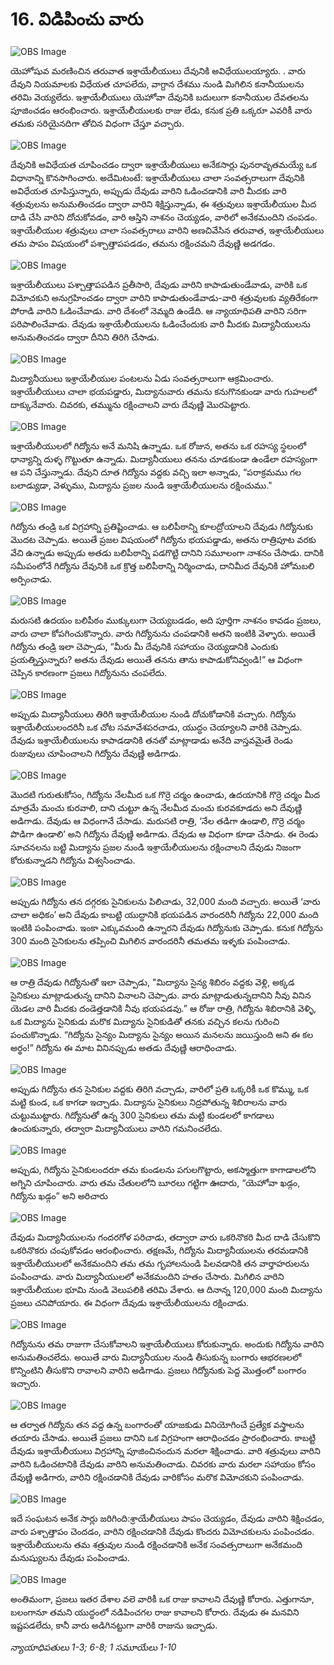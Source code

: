 # 16. విడిపించు వారు

![OBS Image](https://cdn.door43.org/obs/jpg/360px/obs-en-16-01.jpg)

యెహోషువ మరణించిన తరువాత  ఇశ్రాయేలీయులు దేవునికి అవిధేయులయ్యారు. . వారు దేవుని నియమాలకు విధేయత చూపలేదు, వాగ్దాన దేశము నుండి మిగిలిన కనానీయులను తరిమి వెయ్యలేదు. ఇశ్రాయేలీయులు యెహోవా దేవునికి బదులుగా కనానీయుల దేవతలను పూజించడం ఆరంభించారు.  ఇశ్రాయేలీయులకు రాజు లేడు, కనుక ప్రతి ఒక్కరూ ఎవరికీ వారు తమకు సరియైనదిగా తోచిన విధంగా చేస్తూ వచ్చారు. 

![OBS Image](https://cdn.door43.org/obs/jpg/360px/obs-en-16-02.jpg)

దేవునికి అవిధేయత చూపించడం ద్వారా ఇశ్రాయేలీయులు అనేకసార్లు పునరావృతమయ్యే ఒక విధానాన్ని కొనసాగించారు. అదేమిటంటే: ఇశ్రాయేలీయులు చాలా సంవత్సరాలుగా దేవునికి అవిధేయత చూపిస్తున్నారు, అప్పుడు దేవుడు వారిని ఓడించడానికి వారి మీదకు వారి శత్రువులను అనుమతించడం ద్వారా వారిని శిక్షిస్తున్నాడు, ఈ శత్రువులు ఇశ్రాయేలీయుల మీద దాడి చేసి వారిని దోచుకోవడం, వారి ఆస్తిని నాశనం చెయ్యడం, వారిలో అనేకమందిని చంపడం. ఇశ్రాయేలీయుల శత్రువులు చాలా సంవత్సరాలు వారిని అణచివేసిన తరువాత, ఇశ్రాయేలీయులు తమ పాపం విషయంలో పశ్చాత్తాపపడడం, తమను రక్షించమని దేవుణ్ణి అడగడం.

![OBS Image](https://cdn.door43.org/obs/jpg/360px/obs-en-16-03.jpg)

ఇశ్రాయేలీయులు పశ్చాత్తాపపడిన ప్రతీసారి, దేవుడు వారిని కాపాడుతుండేవాడు, వారికి ఒక విమోచకుని అనుగ్రహించడం ద్వారా వారిని కాపాడుతుండేవాడు-వారి శత్రువులకు వ్యతిరేకంగా పోరాడి వారిని ఓడించేవాడు. వారి దేశంలో నెమ్మది ఉండేది. ఆ న్యాయాధిపతి వారిని సరిగా పరిపాలించేవాడు. దేవుడు ఇశ్రాయేలీయులను ఓడించేందుకు వారి మీదకు మిద్యానీయులను అనుమతించడం ద్వారా దీనిని తిరిగి చేసాడు. 

![OBS Image](https://cdn.door43.org/obs/jpg/360px/obs-en-16-04.jpg)

మిద్యానీయులు ఇశ్రాయేలీయుల పంటలను ఏడు సంవత్సరాలుగా ఆక్రమించారు. ఇశ్రాయేలీయులు చాలా భయపడ్డారు, మిద్యానువారు తమను కనుగొనకుండా వారు గుహలలో దాక్కునేవారు. చివరకు, తమ్మును రక్షించాలని వారు దేవుణ్ణి మొరపెట్టారు.

![OBS Image](https://cdn.door43.org/obs/jpg/360px/obs-en-16-05.jpg)

ఇశ్రాయేలీయులలో గిద్యోను అనే మనిషి ఉన్నాడు. ఒక రోజున, అతను ఒక రహస్య స్థలంలో ధాన్యాన్ని దుళ్ళ గొట్టుతూ ఉన్నాడు. మిద్యానీయులు తనను చూడకుండా ఉండేలా రహస్యంగా ఆ పని చేస్తున్నాడు. దేవుని దూత గిద్యోను వద్దకు వచ్చి ఇలా అన్నాడు, “పరాక్రమము గల బలాడ్యుడా, వెళ్ళుము, మిద్యాను ప్రజల నుండి ఇశ్రాయేలీయులను రక్షించుము."

![OBS Image](https://cdn.door43.org/obs/jpg/360px/obs-en-16-06.jpg)

గిద్యోను తండ్రి ఒక విగ్రహాన్ని ప్రతిష్టించాడు. ఆ బలిపీఠాన్ని కూలద్రోయాలని దేవుడు గిద్యోనుకు మొదట చెప్పాడు. అయితే ప్రజల విషయంలో గిద్యోను భయపడ్డాడు, అతను రాత్రిపూట వరకు వేచి ఉన్నాడు అప్పుడు అతడు బలిపీఠాన్ని పడగొట్టి దానిని సమూలంగా నాశనం చేసాడు.  దానికి సమీపంలోనే గిద్యోను దేవునికి ఒక క్రొత్త బలిపీఠాన్ని నిర్మించాడు, దానిమీద దేవునికి హోమబలి అర్పించాడు.

![OBS Image](https://cdn.door43.org/obs/jpg/360px/obs-en-16-07.jpg)

మరుసటి ఉదయం బలిపీఠం ముక్కులుగా చెయ్యబడడం, అది పూర్తిగా నాశనం కావడం ప్రజలు, వారు చాలా కోపగించుకొన్నారు. వారు గిద్యోనును చంపడానికి అతని ఇంటికి వెళ్ళారు. అయితే గిద్యోను తండ్రి ఇలా చెప్పాడు, “మీరు మీ దేవునికి సహాయం చెయ్యడానికి ఎందుకు ప్రయత్నిస్తున్నారు? అతను దేవుడు అయితే తనను తాను కాపాడుకోనివ్వండి!” ఆ విధంగా చెప్పిన కారణంగా ప్రజలు గిద్యోనును చంపలేదు.

![OBS Image](https://cdn.door43.org/obs/jpg/360px/obs-en-16-08.jpg)

అప్పుడు మిద్యానీయులు తిరిగి ఇశ్రాయేలీయుల నుండి దోచుకోడానికి వచ్చారు. గిద్యోను ఇశ్రాయేలీయులందరినీ ఒక చోట సమావేశపరచాడు, యుద్ధం చెయ్యాలని వారికి చెప్పాడు. దేవుడు ఇశ్రాయేలీయులను కాపాడడానికి తనతో మాట్లాడాడు అనేది వాస్తవమైతే రెండు రుజువులు చూపించాలని గిద్యోను దేవుణ్ణి అడిగాడు. 

![OBS Image](https://cdn.door43.org/obs/jpg/360px/obs-en-16-09.jpg)

మొదటి గురుతుకోసం, గిద్యోను నేలమీద ఒక గొర్రె చర్మం ఉంచాడు, ఉదయానికి గొర్రె చర్మం మీద మాత్రమే మంచు కురవాలి, దాని చుట్టూ ఉన్న నేలమీద మంచు కురవకూడదు అని దేవుణ్ణి అడిగాడు. దేవుడు ఆ విధంగానే చేసాడు. మరుసటి రాత్రి, ‘నేల తడిగా ఉండాలి, గొర్రె చర్మం పొడిగా ఉండాలి’ అని గిద్యోను దేవుణ్ణి అడిగాడు. దేవుడు ఆ విధంగా కూడా చేసాడు. ఈ రెండు సూచనలను బట్టి మిద్యాను ప్రజల నుండి ఇశ్రాయేలీయులను రక్షించాలని దేవుడు నిజంగా కోరుకున్నాడని గిద్యోను విశ్వసించాడు.

![OBS Image](https://cdn.door43.org/obs/jpg/360px/obs-en-16-10.jpg)

అప్పుడు గిద్యోను తన దగ్గరకు సైనికులను పిలిచాడు, 32,000 మంది వచ్చారు. అయితే ‘వారు చాలా అధికం’ అని దేవుడు కాబట్టి యుద్ధానికి భయపడిన వారందరినీ గిద్యోను 22,000 మంది ఇంటికి పంపించాడు. ఇంకా ఎక్కువమంది ఉన్నారని దేవుడు గిద్యోనుకు చెప్పాడు. కనుక గిద్యోను 300 మంది సైనికులను తప్పించి మిగిలిన వారందరినీ తమతమ ఇళ్ళకు పంపించాడు. 

![OBS Image](https://cdn.door43.org/obs/jpg/360px/obs-en-16-11.jpg)

ఆ రాత్రి దేవుడు గిద్యోనుతో ఇలా చెప్పాడు, "మిద్యాను సైన్య శిబిరం వద్దకు వెళ్లి, అక్కడ సైనికులు మాట్లాడుతున్న దానిని వినాలని చెప్పాడు. వారు మాట్లాడుతున్నదానిని నీవు వినిన యెడల వారి మీదకు దండెత్తడానికి నీవు భయపడవు.” ఆ రోజు రాత్రి, గిద్యోను శిబిరానికి వెళ్ళి, ఒక మిద్యాను సైనికుడు మరొక మిద్యాను సైనికుడితో తనకు వచ్చిన కలను గురించి పంచుకొన్నాడు. “గిద్యోను సైన్యం మిద్యాను సైన్యం అయిన మనలను జయిస్తుంది అని ఈ కల అర్థం!” గిద్యోను ఈ మాట వినినప్పుడు అతడు దేవుణ్ణి ఆరాధించాడు.

![OBS Image](https://cdn.door43.org/obs/jpg/360px/obs-en-16-12.jpg)

అప్పుడు గిద్యోను తన సైనికుల వద్దకు తిరిగి వచ్చాడు, వారిలో ప్రతి ఒక్కరికీ ఒక కొమ్ము, ఒక మట్టి కుండ, ఒక కాగడా ఇచ్చాడు. మిద్యాను సైనికులు నిద్రపోతున్న శిబిరాలను వారు చుట్టుముట్టారు. గిద్యోనుతో ఉన్న 300 సైనికులు తమ మట్టి కుండలలో కాగడాలు ఉంచుకున్నారు, తద్వారా మిద్యానీయులు వారిని గమనించలేదు. 

![OBS Image](https://cdn.door43.org/obs/jpg/360px/obs-en-16-13.jpg)

అప్పుడు, గిద్యోను సైనికులందరూ తమ కుండలను పగులగొట్టారు, అకస్మాత్తుగా కాగాడాలలోని అగ్నిని చూపించారు. వారు తమ చేతులలోని బూరలు గట్టిగా ఊదారు, “యెహోవా ఖడ్గం, గిద్యోను ఖడ్గం” అని అరిచారు

![OBS Image](https://cdn.door43.org/obs/jpg/360px/obs-en-16-14.jpg)

దేవుడు మిద్యానీయులను గందరగోళ పరిచాడు, తద్వారా వారు ఒకరినొకరి మీద దాడి చేసుకొని ఒకరినొకరు చంపుకోవడం ఆరంభించారు. తక్షణమే, గిద్యోను మిద్యానీయులను తరమడానికి ఇశ్రాయేలీయులలో అనేకమందిని తమ తమ గృహాలనుండి పిలవడానికి తన వార్తాహరులను పంపించాడు. వారు మిద్యానీయులలో అనేకమందిని హతం చేసారు. మిగిలిన వారిని ఇశ్రాయేలీయుల భూమి నుండి వెలుపలికి తరిమి వేశారు. ఆ దినాన్న 120,000 మంది మిద్యాను ప్రజలు చనిపోయారు. ఈ విధంగా దేవుడు ఇశ్రాయేలీయులను రక్షించాడు.

![OBS Image](https://cdn.door43.org/obs/jpg/360px/obs-en-16-15.jpg)

గిద్యోనును తమ రాజుగా చేసుకోవాలని ఇశ్రాయేలీయులు కోరుకున్నారు. అందుకు గిద్యోను వారిని అనుమతించలేదు. అయితే వారు మిద్యానీయుల నుండి తీసుకున్న బంగారు ఆభరణలలో కొన్నింటిని తీసుకొని రావాలని వారిని అడిగాడు. ప్రజలు గిద్యోనుకు పెద్ద మొత్తంలో బంగారం ఇచ్చారు.

![OBS Image](https://cdn.door43.org/obs/jpg/360px/obs-en-16-16.jpg)

ఆ తర్వాత గిద్యోను తన వద్ద ఉన్న బంగారంతో యాజకుడు వినియోగించే ప్రత్యేక వస్త్రాలను తయారు చేసాడు. అయితే ప్రజలు దానిని ఒక విగ్రహంగా ఆరాధించడం ప్రారంభించారు. కాబట్టి దేవుడు ఇశ్రాయేలీయులు విగ్రహాన్ని పూజించినందున మరలా శిక్షించాడు. వారి శత్రువులు వారిని వారిని ఓడించటానికి దేవుడు వారిని అనుమతించాడు. చివరకు వారు మరలా సహాయం కోసం దేవుణ్ణి అడిగారు, వారిని రక్షించడానికి దేవుడు వారికోసం మరొక విమోచకుని పంపించాడు. 

![OBS Image](https://cdn.door43.org/obs/jpg/360px/obs-en-16-17.jpg)

ఇదే సంఘటన అనేక సార్లు జరిగింది:శ్రాయేలీయులు పాపం చెయ్యడం, దేవుడు వారిని శిక్షించడం, వారు పశ్చాత్తాపం చెందడం, వారిని రక్షించడానికి దేవుడు కొందరు విమోచకులను పంపించడం.  ఇశ్రాయేలీయులను తమ శత్రువుల నుండి రక్షించడానికి అనేక సంవత్సరాలుగా అనేకమంది మనుష్యులను దేవుడు పంపించాడు.

![OBS Image](https://cdn.door43.org/obs/jpg/360px/obs-en-16-18.jpg)

అంతిమంగా, ప్రజలు ఇతర దేశాల వలె వారికీ ఒక రాజు కావాలని దేవుణ్ణి కోరారు. ఎత్తుగానూ, బలంగానూ తమని యుద్ధంలో నడిపించగల రాజు కావాలని కోరారు. దేవుడు ఈ మనవిని ఇష్టపడలేదు, కానీ వారు అడిగినట్టుగా వారికి రాజును ఇచ్చాడు.

_న్యాయాధిపతులు 1-3; 6-8; 1 సమూయేలు 1-10_

